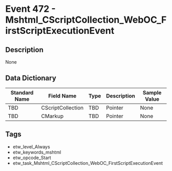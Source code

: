 # Event 472 - Mshtml_CScriptCollection_WebOC_FirstScriptExecutionEvent

## Description
None

## Data Dictionary
|Standard Name|Field Name|Type|Description|Sample Value|
|---|---|---|---|---|
|TBD|CScriptCollection|TBD|Pointer|None|None|
|TBD|CMarkup|TBD|Pointer|None|None|

## Tags
* etw_level_Always
* etw_keywords_mshtml
* etw_opcode_Start
* etw_task_Mshtml_CScriptCollection_WebOC_FirstScriptExecutionEvent